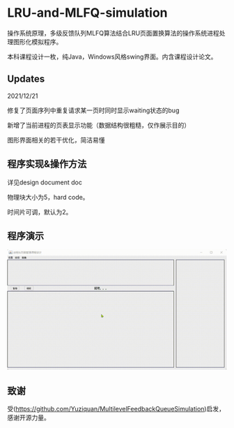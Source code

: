 # LRU-and-MLFQ-simulation
操作系统原理，多级反馈队列MLFQ算法结合LRU页面置换算法的操作系统进程处理图形化模拟程序。

本科课程设计一枚，纯Java，Windows风格swing界面。内含课程设计论文。

## Updates
2021/12/21

修复了页面序列中重复请求某一页时同时显示waiting状态的bug

新增了当前进程的页表显示功能（数据结构很粗糙，仅作展示目的）

图形界面相关的若干优化，简洁易懂

## 程序实现&操作方法
详见design document doc

物理块大小为5，hard code。

时间片可调，默认为2。

## 程序演示
![screenshot](https://github.com/BlueCitizens/LRU-and-MLFQ-simulation/blob/master/screenshot.gif)
  
## 致谢
受(https://github.com/Yuziquan/MultilevelFeedbackQueueSimulation)启发，感谢开源力量。
